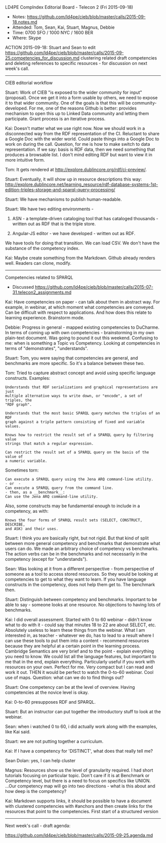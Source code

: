LD4PE CompIndex Editorial Board - Telecon 2 (Fri 2015-09-18)

* Notes:    https://github.com/ld4pe/cieb/blob/master/calls/2015-09-18.notes.md
* Attended: Tom, Sean, Kai, Stuart, Magnus, Debbie
* Time:     0700 SFO / 1000 NYC / 1600 BER
* Where:    Skype

ACTION 2015-09-18: Stuart and Sean to edit
https://github.com/ld4pe/cieb/blob/master/calls/2015-09-25.competencies_for_discussion.md
clustering related draft competencies and deleting references to specific 
resources - for discussion on next week's call.

----------------------------------------------------------------------
CIEB editorial workflow

Stuart: Work of CIEB "is exposed to the wider community for input" (proposal).
Once we get it into a form usable by others, we need to expose it to that wider
community.  One of the goals is that this will be community-developed.  For me,
one of the reasons Github is better: provides mechanism to open this up to
Linked Data community and letting them participate.  Grant process is an
iterative process.

Kai: Doesn't matter what we use right now.  Now we should work in 
a disconnected way from the RDF representation of the CI.  Reluctant
to share a Google Doc with the wider world.  Could paste things into
a Google Doc to work on during the call.  Question, for me is how
to make switch to data representation.  If we say: basis is RDF data,
then we need something that produces a browsable list.  I don't mind
editing RDF but want to view it in more intuitive form.

Tom: It gets rendered at http://explore.dublincore.org/rdf/ci-preview/.

Stuart: Eventually, it will show up in resource descriptions this way:
http://explore.dublincore.net/learning_resource/rdf-database-systems-1st-edition-triples-storage-and-sparql-query-processing/

Stuart: We have mechanisms to publish human-readable.

Stuart: We have two editing environments -

1) ASN - a template-driven cataloging tool that has cataloged thousands -
   written out as RDF that is the triple store.

2) Angular-JS editor - we have developed - written out as RDF.

We have tools for doing that transition.  We can load CSV.  We don't have the
substance of the competency index.

Kai: Maybe create something from the Markdown.  Github already renders well.
Readers can clone, modify.

----------------------------------------------------------------------
Competencies related to SPARQL

-  Discussed
   https://github.com/ld4pe/cieb/blob/master/calls/2015-07-31.telecon2_assignments.md

Kai: Have competencies on paper - can talk about them in abstract way.  For
example, in webinar, at which moment what competencies are conveyed.  Can be
difficult with respect to applications.  And how does this relate to learning
experience.  Brainstorm mode.

Debbie: Progress in general - mapped existing competencies to DuCharme.  In
terms of coming up with own competencies - brainstorming in my own plain-text
document.  Was going to pound it out this weekend.  Confusing to me: when is
something a Topic vs Competency.  Looking at competencies in terms of
"demonstrates", "understands".

Stuart: Tom, you were saying that competencies are general, and benchmarks are
more specific.  So it's a balance between these two.

Tom: Tried to capture abstract concept and avoid using specific language
constructs.  Examples:

    Understands that RDF serializations and graphical representations are just
    multiple alternative ways to write down, or "encode", a set of triples, the
    "RDF graph".

    Understands that the most basic SPARQL query matches the triples of an RDF
    graph against a triple pattern consisting of fixed and variable values.

    Knows how to restrict the result set of a SPARQL query by filtering value
    strings that match a regular expression.

    Can restrict the result set of a SPARQL query on the basis of the value of
    a numeric variable.

Sometimes torn:

    Can execute a SPARQL query using the Jena ARQ command-line utility.
    - or  -
    Can execute a SPARQL query from the command line.  
    - then, as a __benchmark__: 
    Can use the Jena ARQ command-line utility.

Also, some constructs may be fundamental enough to include in a competency,
as with:

    Knows the four forms of SPARQL result sets (SELECT, CONSTRUCT, DESCRIBE,
    and ASK) and their uses.

Stuart: I think you are basically right, but not rigid.  But that kind of split
between more general competency and benchmarks that demonstrate what users can
do.  We made an arbitrary choice of competency vs benchmarks.  The action verbs
can be in the benchmarks and not necessarily in the competency (except for
"understands").

Sean: Was looking at it from a different perspective - from perspective of
someone as a tool to access stored resources.  So they would be looking at
competencies to get to what they want to learn.  If you have language
constructs in the competency, does not help them get to.  The benchmark then.

Stuart: Distinguish between competency and benchmarks.  Important to be able to
say - someone looks at one resource.  No objections to having lots of
benchmarks.

Kai: I did overall assessment.  Started with 0 to 60 webinar - didn't know what
to do with it - could say that minutes 18 to 22 are about SELECT, etc.
Absolutely useless to learn these things from the webinar.  What I am
interested in, as teacher - whatever we do, has to lead to a result where I can
use these tools to put them into a content - recommend resources because they
are helpful at a certain point in the learning process.  Cambridge Semantics
are very brief and to the point - explain everything you need to know.  We
could list all the language features, but important to me that in the end,
explain everything.  Particularly useful if you work with resources on your
own.  Perfect for me.  Very compact but I can read and work it out.  THEN it
would be perfect to watch the 0-to-60 webinar.  Cool use of maps.  Question:
what can we do to find things out?

Stuart: One competency can be at the level of overview.  Having competencies at
the novice level is okay.

Kai: 0-to-60 presupposes RDF and SPARQL.

Stuart: But an instructor can put together the introductory stuff to look at
the webinar.

Sean: when i watched 0 to 60, i did actually work along with the
examples, like Kai said.

Stuart: we are not putting together a curriculum.

Kai: If I have a competency for 'DISTINCT', what does that really tell me?

Sean Dolan: yes, I can help cluster

Magnus: Resources show us the level of granularity required.  I had short
tutorials focusing on particular topic.  Don't care if it is at Benchmark or
Competency level, but there is a need to focus on specifics like UNION.  ...Our
competency map will go into two directions - what is this about and how deep is
the competency?

Kai: Markdown supports links, it should be possible to have a document with
clustered competencies with #anchors and then create links for the resources
that point to the competencies. First start of a structured version

----------------------------------------------------------------------
Next week's call - draft agenda:

https://github.com/ld4pe/cieb/blob/master/calls/2015-09-25.agenda.md

